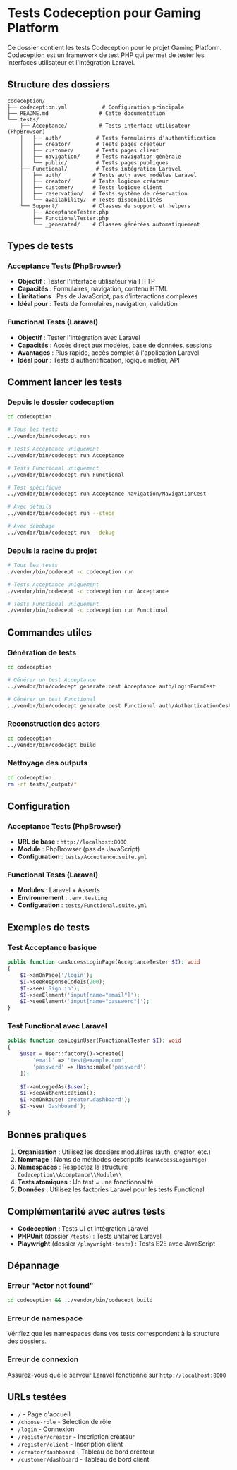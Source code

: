 # Tests Codeception pour Gaming Platform

Ce dossier contient les tests Codeception pour le projet Gaming Platform. Codeception est un framework de test PHP qui permet de tester les interfaces utilisateur et l'intégration Laravel.

## Structure des dossiers

```
codeception/
├── codeception.yml           # Configuration principale
├── README.md                # Cette documentation
└── tests/
    ├── Acceptance/          # Tests interface utilisateur (PhpBrowser)
    │   ├── auth/           # Tests formulaires d'authentification
    │   ├── creator/        # Tests pages créateur
    │   ├── customer/       # Tests pages client
    │   ├── navigation/     # Tests navigation générale
    │   └── public/         # Tests pages publiques
    ├── Functional/         # Tests intégration Laravel
    │   ├── auth/          # Tests auth avec modèles Laravel
    │   ├── creator/       # Tests logique créateur
    │   ├── customer/      # Tests logique client
    │   ├── reservation/   # Tests système de réservation
    │   └── availability/  # Tests disponibilités
    └── Support/           # Classes de support et helpers
        ├── AcceptanceTester.php
        ├── FunctionalTester.php
        └── _generated/    # Classes générées automatiquement
```

## Types de tests

### Acceptance Tests (PhpBrowser)
- **Objectif** : Tester l'interface utilisateur via HTTP
- **Capacités** : Formulaires, navigation, contenu HTML
- **Limitations** : Pas de JavaScript, pas d'interactions complexes
- **Idéal pour** : Tests de formulaires, navigation, validation

### Functional Tests (Laravel)
- **Objectif** : Tester l'intégration avec Laravel
- **Capacités** : Accès direct aux modèles, base de données, sessions
- **Avantages** : Plus rapide, accès complet à l'application Laravel
- **Idéal pour** : Tests d'authentification, logique métier, API

## Comment lancer les tests

### Depuis le dossier codeception

```bash
cd codeception

# Tous les tests
../vendor/bin/codecept run

# Tests Acceptance uniquement
../vendor/bin/codecept run Acceptance

# Tests Functional uniquement  
../vendor/bin/codecept run Functional

# Test spécifique
../vendor/bin/codecept run Acceptance navigation/NavigationCest

# Avec détails
../vendor/bin/codecept run --steps

# Avec débobage
../vendor/bin/codecept run --debug
```

### Depuis la racine du projet

```bash
# Tous les tests
./vendor/bin/codecept -c codeception run

# Tests Acceptance uniquement
./vendor/bin/codecept -c codeception run Acceptance

# Tests Functional uniquement
./vendor/bin/codecept -c codeception run Functional
```

## Commandes utiles

### Génération de tests

```bash
cd codeception

# Générer un test Acceptance
../vendor/bin/codecept generate:cest Acceptance auth/LoginFormCest

# Générer un test Functional
../vendor/bin/codecept generate:cest Functional auth/AuthenticationCest
```

### Reconstruction des actors

```bash
cd codeception
../vendor/bin/codecept build
```

### Nettoyage des outputs

```bash
cd codeception
rm -rf tests/_output/*
```

## Configuration

### Acceptance Tests (PhpBrowser)
- **URL de base** : `http://localhost:8000`
- **Module** : PhpBrowser (pas de JavaScript)
- **Configuration** : `tests/Acceptance.suite.yml`

### Functional Tests (Laravel)
- **Modules** : Laravel + Asserts
- **Environnement** : `.env.testing`
- **Configuration** : `tests/Functional.suite.yml`

## Exemples de tests

### Test Acceptance basique

```php
public function canAccessLoginPage(AcceptanceTester $I): void
{
    $I->amOnPage('/login');
    $I->seeResponseCodeIs(200);
    $I->see('Sign in');
    $I->seeElement('input[name="email"]');
    $I->seeElement('input[name="password"]');
}
```

### Test Functional avec Laravel

```php
public function canLoginUser(FunctionalTester $I): void
{
    $user = User::factory()->create([
        'email' => 'test@example.com',
        'password' => Hash::make('password')
    ]);
    
    $I->amLoggedAs($user);
    $I->seeAuthentication();
    $I->amOnRoute('creator.dashboard');
    $I->see('Dashboard');
}
```

## Bonnes pratiques

1. **Organisation** : Utilisez les dossiers modulaires (auth, creator, etc.)
2. **Nommage** : Noms de méthodes descriptifs (`canAccessLoginPage`)
3. **Namespaces** : Respectez la structure `Codeception\\Acceptance\\Module\\`
4. **Tests atomiques** : Un test = une fonctionnalité
5. **Données** : Utilisez les factories Laravel pour les tests Functional

## Complémentarité avec autres tests

- **Codeception** : Tests UI et intégration Laravel
- **PHPUnit** (dossier `/tests`) : Tests unitaires Laravel
- **Playwright** (dossier `/playwright-tests`) : Tests E2E avec JavaScript

## Dépannage

### Erreur "Actor not found"
```bash
cd codeception && ../vendor/bin/codecept build
```

### Erreur de namespace
Vérifiez que les namespaces dans vos tests correspondent à la structure des dossiers.

### Erreur de connexion
Assurez-vous que le serveur Laravel fonctionne sur `http://localhost:8000`

## URLs testées

- `/` - Page d'accueil
- `/choose-role` - Sélection de rôle
- `/login` - Connexion
- `/register/creator` - Inscription créateur
- `/register/client` - Inscription client
- `/creator/dashboard` - Tableau de bord créateur
- `/customer/dashboard` - Tableau de bord client